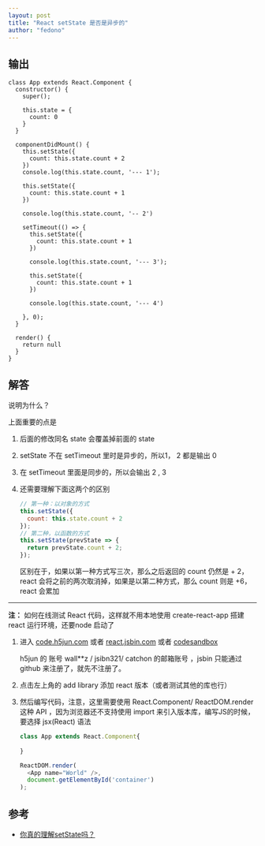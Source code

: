 ```yaml
---
layout: post 
title: "React setState 是否是异步的" 
author: "fedono"
---
```






## 输出

```react
class App extends React.Component {
  constructor() {
    super();

    this.state = {
      count: 0
    }
  }

  componentDidMount() {
    this.setState({
      count: this.state.count + 2
    })
    console.log(this.state.count, '--- 1');

    this.setState({
      count: this.state.count + 1
    })

    console.log(this.state.count, '-- 2')

    setTimeout(() => {
      this.setState({
        count: this.state.count + 1
      })

      console.log(this.state.count, '--- 3');

      this.setState({
        count: this.state.count + 1
      })

      console.log(this.state.count, '--- 4')

    }, 0);
  }

  render() {
    return null
  }
}
```

## 解答

说明为什么？

上面重要的点是

1. 后面的修改同名 state 会覆盖掉前面的 state

2. setState 不在 setTimeout 里时是异步的，所以1， 2 都是输出 0

3. 在 setTimeout 里面是同步的，所以会输出 2 , 3

4. 还需要理解下面这两个的区别

   ```js
   // 第一种：以对象的方式
   this.setState({
     count: this.state.count + 2
   });
   // 第二种，以函数的方式
   this.setState(prevState => {
     return prevState.count + 2;
   });
   ```

   区别在于，如果以第一种方式写三次，那么之后返回的 count 仍然是 + 2，react 会将之前的两次取消掉，如果是以第二种方式，那么 count 则是  +6，react 会累加



---

**注：** 如何在线测试 React 代码，这样就不用本地使用 create-react-app 搭建 react 运行环境，还要node 启动了

1. 进入 [code.h5jun.com](https://code.h5jun.com/) 或者 [react.jsbin.com](http://react.jsbin.com/?html,css,js,output)  或者 [codesandbox](https://codesandbox.io/) 

   h5jun 的 账号 wall**z  / jsibn321/ catchon 的邮箱账号 ，jsbin 只能通过 github 来注册了，就先不注册了。

2. 点击左上角的 add library 添加 react 版本（或者测试其他的库也行）

3. 然后编写代码，注意，这里需要使用 React.Component/ ReactDOM.render 这种 API ，因为浏览器还不支持使用 import 来引入版本库，编写JS的时候，要选择 jsx(React) 语法

   ```js
   class App extends React.Component{
     
   }
   
   ReactDOM.render(
     <App name="World" />,
     document.getElementById('container')
   );
   ```

   



## 参考

- [你真的理解setState吗？](https://juejin.im/post/5b45c57c51882519790c7441#heading-5) 